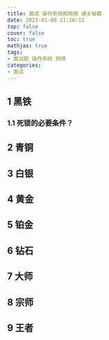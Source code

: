 ```yaml
---
title: 面试 操作系统和网络 通关秘籍
date: 2023-01-08 21:26:12
top: false
cover: false
toc: true
mathjax: true
tags:
- 面试题 操作系统 网络
categories:
- 面试 
---
```


## 1 黑铁

### 1.1 死锁的必要条件？

## 2 青铜

## 3 白银

## 4 黄金

## 5 铂金

## 6 钻石

## 7 大师

## 8 宗师

## 9 王者
